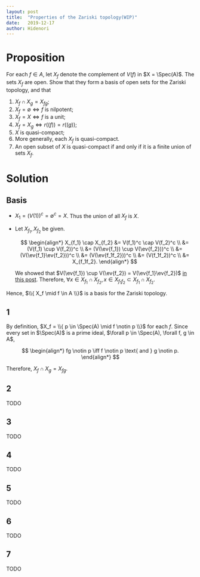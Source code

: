 ```yaml
---
layout: post
title:  "Properties of the Zariski topology(WIP)"
date:   2019-12-17
author: Hidenori
---
```


# Proposition
For each $f \in A$, let $X_f$ denote the complement of $V(f)$ in $X = \Spec(A)$.
The sets $X_f$ are open.
Show that they form a basis of open sets for the Zariski topology, and that

1. $X_f \cap X_g = X_{fg}$;
1. $X_f = \emptyset \iff f$ is nilpotent;
1. $X_f = X \iff f$ is a unit;
1. $X_f = X_g \iff r((f)) = r((g))$;
1. $X$ is quasi-compact;
1. More generally, each $X_f$ is quasi-compact.
1. An open subset of $X$ is quasi-compact if and only if it is a finite union of sets $X_f$.

# Solution

## Basis
* $X_1 = (V(1))^c = \emptyset^c = X$.
  Thus the union of all $X_f$ is $X$.
* Let $X_{f_1}, X_{f_2}$ be given.

  $$
  \begin{align*}
    X_{f_1} \cap X_{f_2}
      &= V(f_1)^c \cap V(f_2)^c \\
      &= (V(f_1) \cup V(f_2))^c \\
      &= (V(\ev{f_1}) \cup V(\ev{f_2}))^c \\
      &= (V(\ev{f_1}\ev{f_2}))^c \\
      &= (V(\ev{f_1f_2}))^c \\
      &= (V(f_1f_2))^c \\
      &= X_{f_1f_2}.
  \end{align*}
  $$

  We showed that $V(\ev{f_1}) \cup V(\ev{f_2}) = V(\ev{f_1}\ev{f_2})$ [in this post](/2019/11/27/zariski-topology-ex-1-15.html).
  Therefore, $\forall x \in X_{f_1} \cap X_{f_2}, x \in X_{f_1f_2} \subset X_{f_1} \cap X_{f_2}$.

Hence, $\\{ X_f \mid f \in A \\}$ is a basis for the Zariski topology.

## 1
By definition, $X_f = \\{ p \in \Spec(A) \mid f \notin p \\}$ for each $f$.
Since every set in $\Spec(A)$ is a prime ideal, $\forall p \in \Spec(A), \forall f, g \in A$,

$$
\begin{align*}
  fg \notin p \iff f \notin p \text{ and } g \notin p.
\end{align*}
$$

Therefore, $X_f \cap X_g = X_{fg}$.

## 2
TODO

## 3
TODO

## 4
TODO

## 5
TODO

## 6
TODO

## 7
TODO
